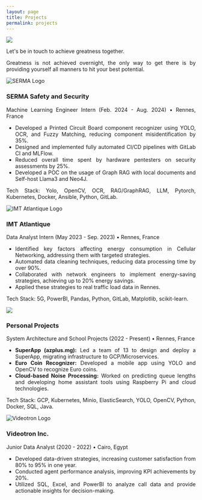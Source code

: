```yaml
---
layout: page
title: Projects
permalink: projects
---
```


<div style="text-align: justify">
  <img class="mx-auto !mb-0" src="{{site.baseurl}}/assets/img/card.PNG">
  <p class="!py-0 !mb-0 dark:text-slate-300">Let's be in touch to achieve greatness together.</p>
  <p class="text-gray-500 dark:text-slate-400 !py-0 !mt-0 !text-xs">Greatness is not achieved overnight, the only way to get there is by providing yourself all manners to hit your best potential.</p>
    <section id="experience" class="my-8">
  <div class="timeline-line"></div> <!-- Blue timeline line -->

  <!-- SERMA Safety and Security Experience -->
  <div class="experience-section">
    <div class="timeline-dot"></div> <!-- Blue timeline dot -->
    <div class="flex items-start">
      <img src="{{ site.baseurl }}/assets/img/icons/serma.png" alt="SERMA Logo" class="icon">
      <div>
        <h3>SERMA Safety and Security</h3>
        <p class="text-sm text-gray-500">Machine Learning Engineer Intern (Feb. 2024 - Aug. 2024) • Rennes, France</p>
      </div>
    </div>
    <ul class="list-disc list-inside">
      <li>Developed a Printed Circuit Board component recognizer using YOLO, OCR, and Fuzzy Matching, reducing component misidentification by 35%.</li>
      <li>Designed and implemented fully automated CI/CD pipelines with GitLab CI and MLFlow.</li>
      <li>Reduced overall time spent by hardware pentesters on security assessments by 25%.</li>
      <li>Developed a POC on the usage of Graph RAG with local documents and Self-host Llama3 and Neo4J.</li>
    </ul>
    <p class="tech-stack">Tech Stack: Yolo, OpenCV, OCR, RAG/GraphRAG, LLM, Pytorch, Kubernetes, Docker, Ansible, Python, GitLab.</p>
  </div>

  <!-- IMT Atlantique Experience -->
  <div class="experience-section">
    <div class="timeline-dot"></div> <!-- Blue timeline dot -->
    <div class="flex items-start">
      <img src="{{ site.baseurl }}/assets/img/icons/imt.png" alt="IMT Atlantique Logo" class="icon">
      <div>
        <h3>IMT Atlantique</h3>
        <p class="text-sm text-gray-500">Data Analyst Intern (May 2023 - Sep. 2023) • Rennes, France</p>
      </div>
    </div>
    <ul class="list-disc list-inside">
      <li>Identified key factors affecting energy consumption in Cellular Networking, addressing them with targeted strategies.</li>
      <li>Automated data cleaning techniques, reducing data processing time by over 90%.</li>
      <li>Collaborated with network engineers to implement energy-saving strategies, achieving up to 20% energy savings.</li>
      <li>Applied these strategies to real traffic load data in Rennes.</li>
    </ul>
    <p class="tech-stack">Tech Stack: 5G, PowerBI, Pandas, Python, GitLab, Matplotlib, scikit-learn.</p>
  </div>

  <!-- Personal Projects Experience -->
  <div class="experience-section">
    <div class="timeline-dot"></div> <!-- Blue timeline dot -->
    <div class="flex items-start">
      <img src="{{ site.baseurl }}/assets/img/icons/azplus.png alt="Project Icon" class="icon">
      <div>
        <h3>Personal Projects</h3>
        <p class="text-sm text-gray-500">System Architecture and School Projects (2022 - Present) • Rennes, France</p>
      </div>
    </div>
    <ul class="list-disc list-inside">
      <li><strong>SuperApp (azplus.mg):</strong> Led a team of 13 to design and deploy a SuperApp, migrating infrastructure to GCP/Microservices.</li>
      <li><strong>Euro Coin Recognizer:</strong> Developed a mobile app using YOLO and OpenCV to recognize Euro coins.</li>
      <li><strong>Cloud-based Noise Processing:</strong> Worked on predicting queue lengths and developing home assistant tools using Raspberry Pi and cloud technologies.</li>
    </ul>
    <p class="tech-stack">Tech Stack: GCP, Kubernetes, Minio, ElasticSearch, YOLO, OpenCV, Python, Docker, SQL, Java.</p>
  </div>

  <!-- Videotron Inc. Experience -->
  <div class="experience-section">
    <div class="timeline-dot"></div> <!-- Blue timeline dot -->
    <div class="flex items-start">
      <img src="{{ site.baseurl }}/assets/img/icons/videotron.png" alt="Videotron Logo" class="icon">
      <div>
        <h3>Videotron Inc.</h3>
        <p class="text-sm text-gray-500">Junior Data Analyst (2020 - 2022) • Cairo, Egypt</p>
      </div>
    </div>
    <ul class="list-disc list-inside">
      <li>Developed data-driven strategies, increasing customer satisfaction from 80% to 95% in one year.</li>
      <li>Conducted agent performance analysis, improving KPI achievements by 20%.</li>
      <li>Utilized SQL, Excel, and PowerBI to analyze call data and provide actionable insights for decision-making.</li>
    </ul>
  </div>
</section>


</div>

